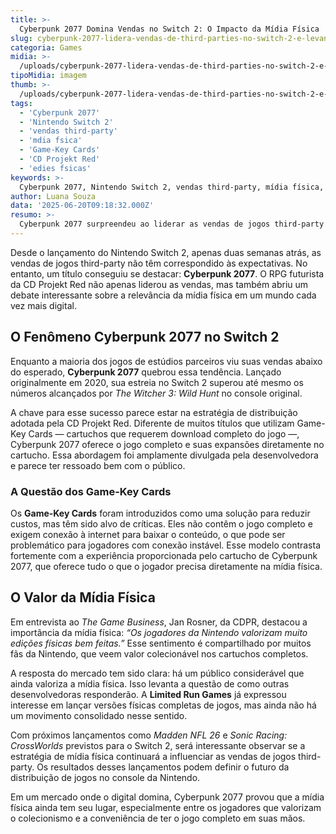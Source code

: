 ```yaml
---
title: >-
  Cyberpunk 2077 Domina Vendas no Switch 2: O Impacto da Mídia Física
slug: cyberpunk-2077-lidera-vendas-de-third-parties-no-switch-2-e-levanta-debate-sobre-midia-fisica
categoria: Games
midia: >-
  /uploads/cyberpunk-2077-lidera-vendas-de-third-parties-no-switch-2-e-levanta-debate-sobre-midia-fisica-thumb.jpg
tipoMidia: imagem
thumb: >-
  /uploads/cyberpunk-2077-lidera-vendas-de-third-parties-no-switch-2-e-levanta-debate-sobre-midia-fisica-thumb.jpg
tags:
  - 'Cyberpunk 2077'
  - 'Nintendo Switch 2'
  - 'vendas third-party'
  - 'mdia fsica'
  - 'Game-Key Cards'
  - 'CD Projekt Red'
  - 'edies fsicas'
keywords: >-
  Cyberpunk 2077, Nintendo Switch 2, vendas third-party, mídia física, Game-Key Cards, CD Projekt Red, edições físicas
author: Luana Souza
data: '2025-06-20T09:18:32.000Z'
resumo: >-
  Cyberpunk 2077 surpreendeu ao liderar as vendas de jogos third-party no Nintendo Switch 2, destacando a importância da mídia física em meio a um cenário de downloads digitais.
---
```


Desde o lançamento do Nintendo Switch 2, apenas duas semanas atrás, as vendas de jogos third-party não têm correspondido às expectativas. No entanto, um título conseguiu se destacar: **Cyberpunk 2077**. O RPG futurista da CD Projekt Red não apenas liderou as vendas, mas também abriu um debate interessante sobre a relevância da mídia física em um mundo cada vez mais digital.

## O Fenômeno Cyberpunk 2077 no Switch 2

Enquanto a maioria dos jogos de estúdios parceiros viu suas vendas abaixo do esperado, **Cyberpunk 2077** quebrou essa tendência. Lançado originalmente em 2020, sua estreia no Switch 2 superou até mesmo os números alcançados por _The Witcher 3: Wild Hunt_ no console original.

A chave para esse sucesso parece estar na estratégia de distribuição adotada pela CD Projekt Red. Diferente de muitos títulos que utilizam Game-Key Cards — cartuchos que requerem download completo do jogo —, Cyberpunk 2077 oferece o jogo completo e suas expansões diretamente no cartucho. Essa abordagem foi amplamente divulgada pela desenvolvedora e parece ter ressoado bem com o público.

### A Questão dos Game-Key Cards

Os **Game-Key Cards** foram introduzidos como uma solução para reduzir custos, mas têm sido alvo de críticas. Eles não contêm o jogo completo e exigem conexão à internet para baixar o conteúdo, o que pode ser problemático para jogadores com conexão instável. Esse modelo contrasta fortemente com a experiência proporcionada pelo cartucho de Cyberpunk 2077, que oferece tudo o que o jogador precisa diretamente na mídia física.

## O Valor da Mídia Física

Em entrevista ao _The Game Business_, Jan Rosner, da CDPR, destacou a importância da mídia física: _“Os jogadores da Nintendo valorizam muito edições físicas bem feitas.”_ Esse sentimento é compartilhado por muitos fãs da Nintendo, que veem valor colecionável nos cartuchos completos.

A resposta do mercado tem sido clara: há um público considerável que ainda valoriza a mídia física. Isso levanta a questão de como outras desenvolvedoras responderão. A **Limited Run Games** já expressou interesse em lançar versões físicas completas de jogos, mas ainda não há um movimento consolidado nesse sentido.

Com próximos lançamentos como _Madden NFL 26_ e _Sonic Racing: CrossWorlds_ previstos para o Switch 2, será interessante observar se a estratégia de mídia física continuará a influenciar as vendas de jogos third-party. Os resultados desses lançamentos podem definir o futuro da distribuição de jogos no console da Nintendo.

Em um mercado onde o digital domina, Cyberpunk 2077 provou que a mídia física ainda tem seu lugar, especialmente entre os jogadores que valorizam o colecionismo e a conveniência de ter o jogo completo em suas mãos.